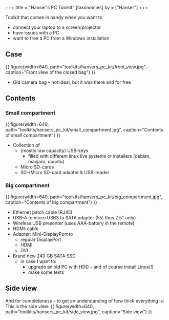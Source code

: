 +++
title = "Hanser's PC Toolkit"
[taxonomies]
by = ["Hanser"]
+++

Toolkit that comes in handy when you want to
- connect your laptop to a screen/projector
- have issues with a PC
- want to free a PC from a Windows installation

## Case
{{ figure(width=640, path="toolkits/hansers_pc_kit/front_view.jpg", caption="Front view of the closed bag") }}

- Old camera bag – not ideal, but it was there and for free

## Contents

### Small compartment

{{ figure(width=640, path="toolkits/hansers_pc_kit/small_compartment.jpg", caption="Contents of small compartment") }}

- Collection of
    - (mostly low capacity) USB-keys
        - filled with different linux live systems or installers (debian, manjaro, ubuntu)
    - Micro SD-cards
    - SD-/Micro SD-card adapter & USB-reader

### Big compartment
{{ figure(width=640, path="toolkits/hansers_pc_kit/big_compartment.jpg", caption="Contents of big compartment") }}

- Ethernet patch cable (RJ45)
- USB-A to micro USB3 to SATA adapter (5V, thus 2.5" only)
- Wireless USB presenter (uses AAA-battery in the remote)
- HDMI-cable
- Adapter: Mini-DisplayPort to
    - regular DisplayPort
    - HDMI
    - DVI
- Brand new 240 GB SATA SSD
    - in case I want to:
        - upgrade an old PC with HDD – and of course install Linux(!)
        - make some tests

## Side view

And for completeness – to get an understanding of how thick everything is: This is the side view.
{{ figure(width=640, path="toolkits/hansers_pc_kit/side_view.jpg", caption="Side view") }}


